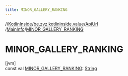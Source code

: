 ```yaml
---
title: MINOR_GALLERY_RANKING
---
```

//[KotlinInside](../../../../index.html)/[be.zvz.kotlininside.value](../../index.html)/[ApiUrl](../index.html)
/[MainInfo](index.html)/[MINOR_GALLERY_RANKING](-m-i-n-o-r_-g-a-l-l-e-r-y_-r-a-n-k-i-n-g.html)

# MINOR_GALLERY_RANKING

[jvm]\
const
val [MINOR_GALLERY_RANKING](-m-i-n-o-r_-g-a-l-l-e-r-y_-r-a-n-k-i-n-g.html): [String](https://kotlinlang.org/api/latest/jvm/stdlib/kotlin/-string/index.html)




